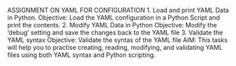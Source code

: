 ASSIGNMENT ON YAML FOR CONFIGURATION
    1. Load and print YAML Data in Python.
       Objective: Load the YAML configuration in a Python Script and print the contents.
    2. Modify YAML Data in Python
       Objective: Modify the ‘debug’ setting and save the changes back to the YAML file
    3. Validate the YAML syntax
       Objective: Validate the syntas of the YAML file
AIM: This tasks will help you to practise creating, reading, modifying, and validating YAML files using both YAML syntax and Python scripting.

